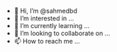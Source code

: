 - 👋 Hi, I’m @sahmedbd
- 👀 I’m interested in ...
- 🌱 I’m currently learning ...
- 💞️ I’m looking to collaborate on ...
- 📫 How to reach me ...

<!---
sahmedbd/sahmedbd is a ✨ special ✨ repository because its `README.md` (this file) appears on your GitHub profile.
You can click the Preview link to take a look at your changes.
--->
